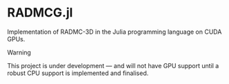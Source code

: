 # RADMCG.jl
Implementation of RADMC-3D in the Julia programming language on CUDA GPUs.

> [!WARNING]
> This project is under development &mdash; and will not have GPU support until a robust CPU support is implemented and finalised.
